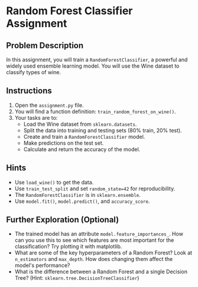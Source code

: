 # Random Forest Classifier Assignment

## Problem Description

In this assignment, you will train a `RandomForestClassifier`, a powerful and widely used ensemble learning model. You will use the Wine dataset to classify types of wine.

## Instructions

1.  Open the `assignment.py` file.
2.  You will find a function definition: `train_random_forest_on_wine()`.
3.  Your tasks are to:
    *   Load the Wine dataset from `sklearn.datasets`.
    *   Split the data into training and testing sets (80% train, 20% test).
    *   Create and train a `RandomForestClassifier` model.
    *   Make predictions on the test set.
    *   Calculate and return the accuracy of the model.

## Hints

*   Use `load_wine()` to get the data.
*   Use `train_test_split` and set `random_state=42` for reproducibility.
*   The `RandomForestClassifier` is in `sklearn.ensemble`.
*   Use `model.fit()`, `model.predict()`, and `accuracy_score`.

## Further Exploration (Optional)

*   The trained model has an attribute `model.feature_importances_`. How can you use this to see which features are most important for the classification? Try plotting it with matplotlib.
*   What are some of the key hyperparameters of a Random Forest? Look at `n_estimators` and `max_depth`. How does changing them affect the model's performance?
*   What is the difference between a Random Forest and a single Decision Tree? (Hint: `sklearn.tree.DecisionTreeClassifier`)